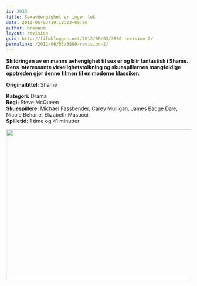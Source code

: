 ```yaml
---
id: 3933
title: Sexavhengighet er ingen lek
date: 2012-06-03T19:18:03+00:00
author: brennum
layout: revision
guid: http://filmbloggen.net/2012/06/03/3880-revision-2/
permalink: /2012/06/03/3880-revision-2/
---
```

**Skildringen av en manns avhengighet til sex er og blir fantastisk i Shame. Dens interessante virkelighetstolkning og skuespillernes mangfoldige opptreden gjør denne filmen til en moderne klassiker.**

**<!--more-->Originaltittel:** Shame

  
**Kategori:** Drama  
**Regi:** Steve McQueen  
**Skuespillere:** Michael Fassbender, Carey Mulligan, James Badge Dale, Nicole Beharie, Elizabeth Masucci.  
**Spilletid:** 1 time og 41 minutter

<a href="http://filmbloggen.net/?attachment_id=3932" rel="attachment wp-att-3932"><img class="alignnone size-large wp-image-3932" src="http://filmbloggen.net/wp-content/uploads//2012/06/Michael-Fassbender-in-Shame-620x412.jpg" alt="" width="620" height="412" /></a>